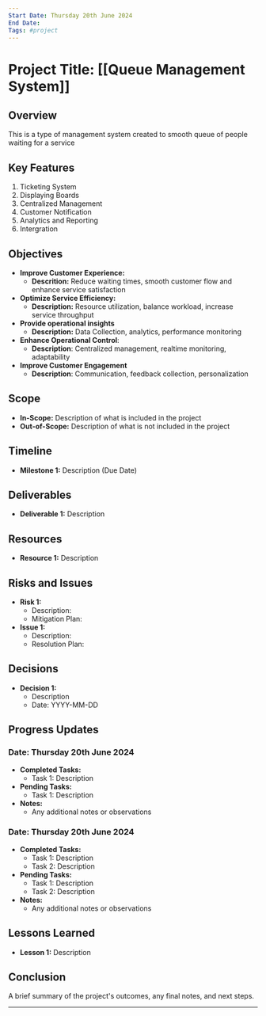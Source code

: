 ```yaml
---
Start Date: Thursday 20th June 2024
End Date: 
Tags: #project
---
```


# Project Title: [[Queue Management System]]


## Overview
This is a type of management system created to smooth queue of people waiting for a service

## Key Features

1. Ticketing System
2. Displaying Boards
3. Centralized Management
4. Customer Notification
5. Analytics and Reporting
6. Intergration
## Objectives
- **Improve Customer Experience:**
	- **Descrition:** Reduce waiting times, smooth customer flow and enhance service satisfaction
- **Optimize Service Efficiency:**
	- **Description:** Resource utilization, balance workload, increase service throughput
- **Provide operational insights**
	- **Description:** Data Collection, analytics, performance monitoring
- **Enhance Operational Control**: 
	- **Description**: Centralized management, realtime monitoring, adaptability
- **Improve Customer Engagement**
	- **Description**: Communication, feedback collection, personalization

## Scope
- **In-Scope:** Description of what is included in the project
- **Out-of-Scope:** Description of what is not included in the project

## Timeline
- **Milestone 1:** Description (Due Date)

## Deliverables
- **Deliverable 1:** Description

## Resources
- **Resource 1:** Description

## Risks and Issues
- **Risk 1:**
  - Description: 
  - Mitigation Plan: 
- **Issue 1:**
  - Description: 
  - Resolution Plan: 

## Decisions
- **Decision 1:**
  - Description
  - Date: YYYY-MM-DD

## Progress Updates
### Date: Thursday 20th June 2024
- **Completed Tasks:**
  - Task 1: Description
- **Pending Tasks:**
  - Task 1: Description
- **Notes:**
  - Any additional notes or observations

### Date: Thursday 20th June 2024
- **Completed Tasks:**
  - Task 1: Description
  - Task 2: Description
- **Pending Tasks:**
  - Task 1: Description
  - Task 2: Description
- **Notes:**
  - Any additional notes or observations

## Lessons Learned
- **Lesson 1:** Description

## Conclusion
A brief summary of the project's outcomes, any final notes, and next steps.

---

